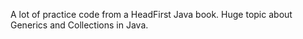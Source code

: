A lot of practice code from a HeadFirst Java book.
Huge topic about Generics and Collections in Java.